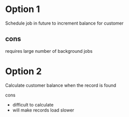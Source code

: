 Option 1
========
Schedule job in future to increment balance for customer

## cons
  requires large number of background jobs


Option 2
=======
Calculate customer balance when the record is found

cons
- difficult to calculate
- will make records load slower



